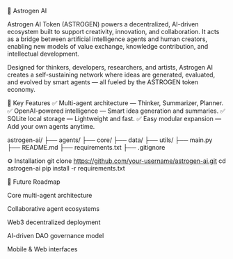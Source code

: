 🚀 Astrogen AI

Astrogen AI Token (ASTROGEN) powers a decentralized, AI-driven ecosystem built to support creativity, innovation, and collaboration. It acts as a bridge between artificial intelligence agents and human creators, enabling new models of value exchange, knowledge contribution, and intellectual development.

Designed for thinkers, developers, researchers, and artists, Astrogen AI creates a self-sustaining network where ideas are generated, evaluated, and evolved by smart agents — all fueled by the ASTROGEN token economy.



🌟 Key Features
✅ Multi-agent architecture — Thinker, Summarizer, Planner.
✅ OpenAI-powered intelligence — Smart idea generation and summaries.
✅ SQLite local storage — Lightweight and fast.
✅ Easy modular expansion — Add your own agents anytime.

astrogen-ai/
├── agents/
├── core/
├── data/
├── utils/
├── main.py
├── README.md
├── requirements.txt
├── .gitignore

⚙️ Installation
git clone https://github.com/your-username/astrogen-ai.git
cd astrogen-ai
pip install -r requirements.txt

🔮 Future Roadmap

 Core multi-agent architecture

 Collaborative agent ecosystems

 Web3 decentralized deployment

 AI-driven DAO governance model

 Mobile & Web interfaces

